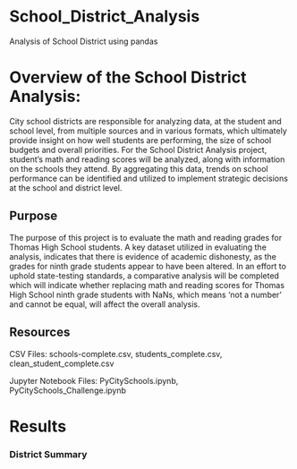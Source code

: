 # School_District_Analysis
Analysis of School District using pandas
# Overview of the School District Analysis:
City school districts are responsible for analyzing data, at the student and school level, from multiple sources and in various formats, which ultimately provide insight on how well students are performing, the size of school budgets and overall priorities. For the School District Analysis project, student’s math and reading scores will be analyzed, along with information on the schools they attend. By aggregating this data, trends on school performance can be identified and utilized to implement strategic decisions at the school and district level.
## Purpose
The purpose of this project is to evaluate the math and reading grades for Thomas High School students. A key dataset utilized in evaluating the analysis, indicates that there is evidence of academic dishonesty, as the grades for ninth grade students appear to have been altered. In an effort to uphold state-testing standards, a comparative analysis will be completed which will indicate whether replacing math and reading scores for Thomas High School ninth grade students with NaNs, which means ‘not a number’ and cannot be equal, will affect the overall analysis.
## Resources 
CSV Files: schools-complete.csv, students_complete.csv, clean_student_complete.csv

Jupyter Notebook Files: PyCitySchools.ipynb, PyCitySchools_Challenge.ipynb
# Results
### District Summary 
